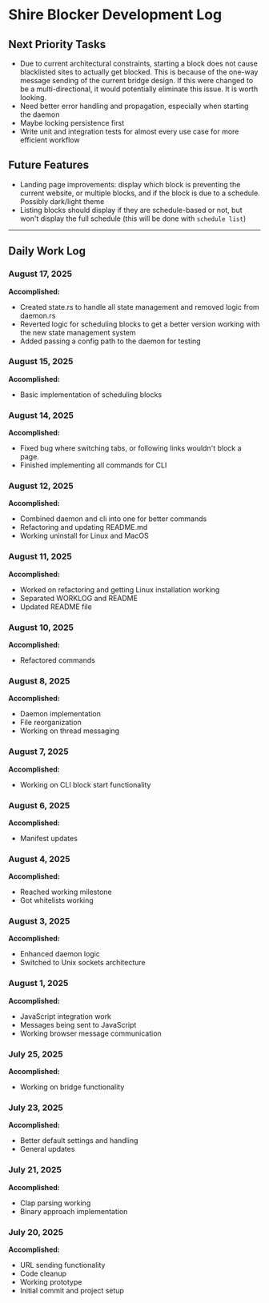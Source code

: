# Shire Blocker Development Log

## Next Priority Tasks
- Due to current architectural constraints, starting a block does not cause blacklisted sites to actually get blocked. This is because of the one-way message sending of the current bridge design. If this were changed to be a multi-directional, it would potentially eliminate this issue. It is worth looking.
- Need better error handling and propagation, especially when starting the daemon
- Maybe locking persistence first
- Write unit and integration tests for almost every use case for more efficient workflow

## Future Features
- Landing page improvements: display which block is preventing the current website, or multiple blocks, and if the block is due to a schedule. Possibly dark/light theme
- Listing blocks should display if they are schedule-based or not, but won't display the full schedule (this will be done with `schedule list`)

---

## Daily Work Log

### August 17, 2025
**Accomplished:**
- Created state.rs to handle all state management and removed logic from daemon.rs
- Reverted logic for scheduling blocks to get a better version working with the new state management system
- Added passing a config path to the daemon for testing

### August 15, 2025
**Accomplished:**
- Basic implementation of scheduling blocks

### August 14, 2025
**Accomplished:**
- Fixed bug where switching tabs, or following links wouldn't block a page.
- Finished implementing all commands for CLI

### August 12, 2025
**Accomplished:**
- Combined daemon and cli into one for better commands 
- Refactoring and updating README.md 
- Working uninstall for Linux and MacOS

### August 11, 2025
**Accomplished:**
- Worked on refactoring and getting Linux installation working
- Separated WORKLOG and README
- Updated README file

### August 10, 2025
**Accomplished:**
- Refactored commands 

### August 8, 2025
**Accomplished:**
- Daemon implementation 
- File reorganization 
- Working on thread messaging 

### August 7, 2025
**Accomplished:**
- Working on CLI block start functionality 

### August 6, 2025
**Accomplished:**
- Manifest updates 

### August 4, 2025
**Accomplished:**
- Reached working milestone 
- Got whitelists working 

### August 3, 2025
**Accomplished:**
- Enhanced daemon logic 
- Switched to Unix sockets architecture 

### August 1, 2025
**Accomplished:**
- JavaScript integration work 
- Messages being sent to JavaScript 
- Working browser message communication 

### July 25, 2025
**Accomplished:**
- Working on bridge functionality 

### July 23, 2025
**Accomplished:**
- Better default settings and handling 
- General updates 

### July 21, 2025
**Accomplished:**
- Clap parsing working 
- Binary approach implementation 

### July 20, 2025
**Accomplished:**
- URL sending functionality 
- Code cleanup 
- Working prototype 
- Initial commit and project setup 
